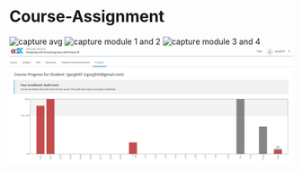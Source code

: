 # Course-Assignment

![capture avg](https://user-images.githubusercontent.com/45216408/48887291-c4219980-ee54-11e8-80f7-baec6b0e68f4.PNG)
![capture module 1 and 2](https://user-images.githubusercontent.com/45216408/48887300-cab01100-ee54-11e8-9a2d-d335bd9e4fdc.PNG)
![capture module 3 and 4](https://user-images.githubusercontent.com/45216408/48887312-d3a0e280-ee54-11e8-80d4-16f2b202d014.PNG)
![](Capture543.PNG)
